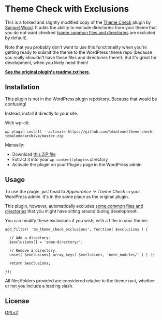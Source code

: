 # Theme Check with Exclusions

This is a forked and slightly modified copy of the [Theme Check](https://github.com/WordPress/theme-check) plugin by [Samuel Wood](https://profiles.wordpress.org/otto42). It adds the ability to exclude directories from your theme that you do not want checked ([some common files and directories](https://github.com/tdmalone/theme-check-tdmalone/blob/master/checkbase.php#L162) are excluded by default).

Note that you probably don't want to use this functionality when you're getting ready to submit the theme to the WordPress theme repo (because you really _shouldn't_ have these files and directories there!). But it's great for development, when you likely need them!

**[See the original plugin's readme.txt here](readme.txt).**

## Installation

This plugin is not in the WordPress plugin repository. Because that would be confusing!

Instead, install it directly to your site.

With wp-cli:

    wp plugin install --activate https://github.com/tdmalone/theme-check-tdmalone/archive/master.zip

Manually:

* Download [this ZIP file](https://github.com/tdmalone/theme-check-tdmalone/archive/master.zip)
* Extract it into your `wp-content/plugins` directory
* Activate the plugin on your Plugins page in the WordPress admin

## Usage

To use the plugin, just head to _Appearance -> Theme Check_ in your WordPress admin. It's in the same place as the original plugin.

This plugin, however, automatically excludes [some common files and directories](https://github.com/tdmalone/theme-check-tdmalone/blob/master/checkbase.php#L162) that you might have sitting around during development.

You can modify these exclusions if you wish, with a filter in your theme:

    add_filter( 'tm_theme_check_exclusions', function( $exclusions ) {

      // Add a directory.
      $exclusions[] = 'some-directory/';

      // Remove a directory.
      unset( $exclusions[ array_keys( $exclusions, 'node_modules/' ) ] );

      return $exclusions;

    });

All files/folders provided are considered relative to the theme root, whether or not you include a leading slash.

## License

[GPLv2](LICENSE).
